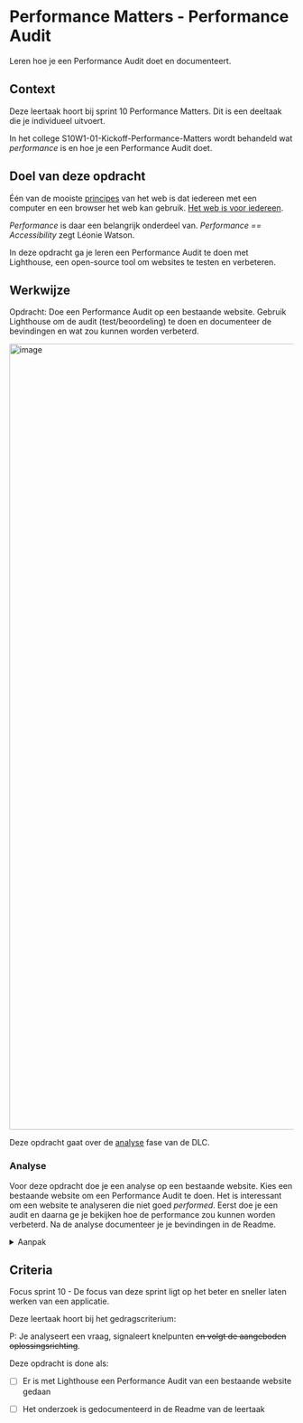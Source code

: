 
# Performance Matters - Performance Audit

Leren hoe je een Performance Audit doet en documenteert.

## Context

Deze leertaak hoort bij sprint 10 Performance Matters. Dit is een deeltaak die je individueel uitvoert.

In het college S10W1-01-Kickoff-Performance-Matters wordt behandeld wat _performance_ is en hoe je een Performance Audit doet.

## Doel van deze opdracht

Één van de mooiste [principes](https://www.w3.org/DesignIssues/Principles.html) van het web is dat iedereen met een computer en een browser het web kan gebruik. [Het web is voor iedereen](https://www.youtube.com/watch?v=UMNFehJIi0E). 

_Performance_ is daar een belangrijk onderdeel van. _Performance == Accessibility_ zegt Léonie Watson. 

In deze opdracht ga je leren een Performance Audit te doen met Lighthouse, een open-source tool om websites te testen en verbeteren. 

## Werkwijze

Opdracht: Doe een Performance Audit op een bestaande website. Gebruik Lighthouse om de audit (test/beoordeling) te doen en documenteer de bevindingen en wat zou kunnen worden verbeterd. 

<img width="1391" alt="image" src="https://user-images.githubusercontent.com/1391509/164996927-0f91670e-323c-4be2-8981-2bb95bf910b9.png">


Deze opdracht gaat over de [analyse](#analyse) fase van de DLC.

### Analyse

Voor deze opdracht doe je een analyse op een bestaande website. Kies een bestaande website om een Performance Audit te doen. Het is interessant om een website te analyseren die niet goed _performed_. Eerst doe je een audit en daarna ge je bekijken hoe de performance zou kunnen worden verbeterd. Na de analyse documenteer je je bevindingen in de Readme. 

<details>
<summary>Aanpak</summary>

1. Open Dev Tools in Google Chrome
2. Zet in de Network tab van de Dev Tools de chache uit en pas de netwerk snelheid aan:
    - Disable Cache
    - Network Throttle 3G
3. Run de Lighthouse Performance Audit
    - Klik _Generate Report_
4. Analyseer de Metrics:
    - First Contentful Paint (FCP)
    - Time to Interactive (TTI)
    - Speed Index (SI)
    - Total Blocking Time (TBT)
    - Largest Contentful Paint (LCP)
    - Cumulative Layout Shift (CLS)
5. Bekijk welke _Opportunities_ en _Diagnostics_ zijn gevonden.
6. Schrijf per Metrics wat je hebt gevonden en hoe dit kan worden verbeterd als de score onder de 90 is. Of wat er goed gaat. 

#### Materiaal analysefase

- [Metrics - Measuring performance and user experience](https://web.dev/metrics/)
- [Web Performance](https://developer.mozilla.org/en-US/docs/Web/Performance)
- [Lighthouse](https://developers.google.com/web/tools/lighthouse/)

</details>



## Criteria

Focus sprint 10 - De focus van deze sprint ligt op het beter en sneller laten werken van een applicatie.


Deze leertaak hoort bij het gedragscriterium:

P: Je analyseert een vraag, signaleert knelpunten ~~en volgt de aangeboden oplossingsrichting~~.

Deze opdracht is done als:

- [ ] Er is met Lighthouse een Performance Audit van een bestaande website gedaan
- [ ] Het onderzoek is gedocumenteerd in de Readme van de leertaak

